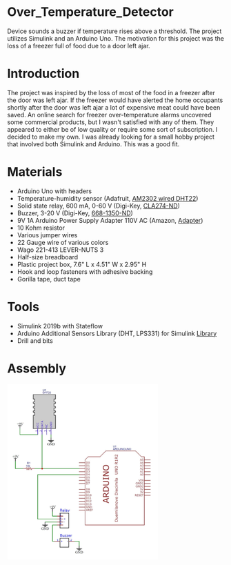 # Over_Temperature_Detector
Device sounds a buzzer if temperature rises above a threshold. The project utilizes Simulink and an Arduino Uno. The motivation for this project was the loss of a freezer full of food due to a door left ajar. 

# Introduction
The project was inspired by the loss of most of the food in a freezer after the door was left ajar. If the freezer would have alerted the home occupants shortly after the door was left ajar a lot of expensive meat could have been saved. An online search for freezer over-temperature alarms uncovered some commercial products, but I wasn't satisfied with any of them. They appeared to either be of low quality or require some sort of subscription. I decided to make my own. I was already looking for a small hobby project that involved both Simulink and Arduino. This was a good fit.   

# Materials
* Arduino Uno with headers
* Temperature-humidity sensor (Adafruit, [AM2302 wired DHT22](https://www.adafruit.com/product/393))
* Solid state relay, 600 mA, 0-60 V  (Digi-Key, [CLA274-ND](https://www.digikey.com/product-detail/en/ixys-integrated-circuits-division/CPC1218Y/CLA274-ND/1277129))
* Buzzer, 3-20 V (Digi-Key, [668-1350-ND](https://www.digikey.com/product-detail/en/pui-audio-inc/AI-3135-TF-LW100-R/668-1350-ND/1745459))
* 9V 1A Arduino Power Supply Adapter 110V AC (Amazon, [Adapter](https://www.amazon.com/gp/product/B018OLREG4/ref=ppx_yo_dt_b_asin_title_o08_s00?ie=UTF8&psc=1))
* 10 Kohm resistor
* Various jumper wires
* 22 Gauge wire of various colors
* Wago 221-413 LEVER-NUTS 3
* Half-size breadboard
* Plastic project box, 7.6" L x 4.51" W x 2.95" H 
* Hook and loop fasteners with adhesive backing
* Gorilla tape, duct tape

# Tools
* Simulink 2019b with Stateflow
* Arduino Additional Sensors Library (DHT, LPS331) for Simulink [Library](https://www.mathworks.com/matlabcentral/fileexchange/62878-arduino-additional-sensors-library-dht-lps331)
* Drill and bits

# Assembly 
<img src="https://github.com/travis23/Over_Temperature_Detector/blob/master/images/overtemp_schematic.JPG" width="350">
